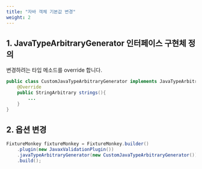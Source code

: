 ```yaml
---
title: "자바 객체 기본값 변경"
weight: 2
---
```

## 1. JavaTypeArbitraryGenerator 인터페이스 구현체 정의

변경하려는 타입 메소드를 override 합니다.

```java
public class CustomJavaTypeArbitraryGenerator implements JavaTypeArbitraryGenerator{
    @Override
    public StringArbitrary strings(){
        ...
    }
}
```

## 2. 옵션 변경
```java
FixtureMonkey fixtureMonkey = FixtureMonkey.builder()
    .plugin(new JavaxValidationPlugin())
    .javaTypeArbitraryGenerator(new CustomJavaTypeArbitraryGenerator())
    .build();
```
